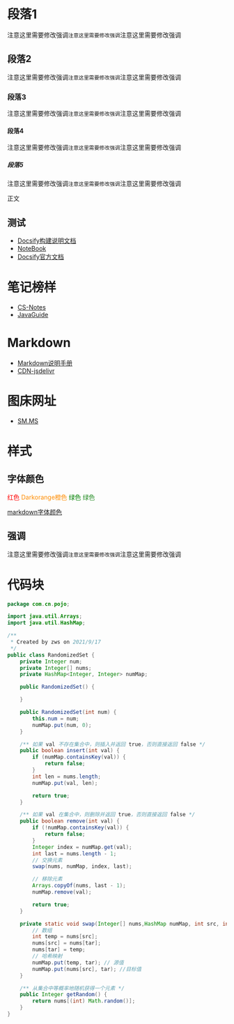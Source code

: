 # 段落1
注意这里需要修改强调`注意这里需要修改强调`注意这里需要修改强调


## 段落2
注意这里需要修改强调`注意这里需要修改强调`注意这里需要修改强调


### 段落3
注意这里需要修改强调`注意这里需要修改强调`注意这里需要修改强调


#### 段落4
注意这里需要修改强调`注意这里需要修改强调`注意这里需要修改强调


##### 段落5
注意这里需要修改强调`注意这里需要修改强调`注意这里需要修改强调



正文

## 测试

- [Docsify构建说明文档](https://notebook.js.org/#/Project/Docsify/docsifyNotes)
- [NoteBook](https://github.com/wugenqiang/NoteBook)
- [Docsify官方文档](https://docsify.js.org/#/zh-cn/)

# 笔记榜样

- [CS-Notes](http://www.cyc2018.xyz/)
- [JavaGuide](https://snailclimb.gitee.io/javaguide/#/)

# Markdown
- [Markdown说明手册](https://markdown.com.cn/basic-syntax/)
- [CDN-jsdelivr](https://www.jsdelivr.com/)

# 图床网址
- [SM.MS](https://sm.ms/home/)

# 样式
## 字体颜色

<font color="red">红色</font>
<font color="Darkorange">Darkorange橙色</font>
<font color="Green">绿色</font>
<font color="ForestGreen">绿色</font>
<br/>

[markdown字体颜色](https://blog.csdn.net/liuhw4598/article/details/78279737)



## 强调
注意这里需要修改强调`注意这里需要修改强调`注意这里需要修改强调

# 代码块
```java
package com.cn.pojo;

import java.util.Arrays;
import java.util.HashMap;

/**
 * Created by zws on 2021/9/17
 */
public class RandomizedSet {
    private Integer num;
    private Integer[] nums;
    private HashMap<Integer, Integer> numMap;

    public RandomizedSet() {

    }

    public RandomizedSet(int num) {
        this.num = num;
        numMap.put(num, 0);
    }

    /** 如果 val 不存在集合中，则插入并返回 true，否则直接返回 false */
    public boolean insert(int val) {
        if (numMap.containsKey(val)) {
            return false;
        }
        int len = nums.length;
        numMap.put(val, len);

        return true;
    }

    /** 如果 val 在集合中，则删除并返回 true，否则直接返回 false */
    public boolean remove(int val) {
        if (!numMap.containsKey(val)) {
            return false;
        }
        Integer index = numMap.get(val);
        int last = nums.length - 1;
        // 交换元素
        swap(nums, numMap, index, last);

        // 移除元素
        Arrays.copyOf(nums, last - 1);
        numMap.remove(val);

        return true;
    }

    private static void swap(Integer[] nums,HashMap numMap, int src, int tar) {
        // 数组
        int temp = nums[src];
        nums[src] = nums[tar];
        nums[tar] = temp;
        // 哈希映射
        numMap.put(temp, tar); // 源值
        numMap.put(nums[src], tar); //目标值
    }

    /** 从集合中等概率地随机获得一个元素 */
    public Integer getRandom() {
        return nums[(int) Math.random()];
    }
}

```




